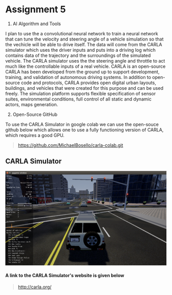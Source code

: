 # Assignment 5

1. AI Algorithm and Tools

I plan to use the a convolutional neural network to train a neural network that can tune the velocity and steering angle
of a vehicle simulation so that the vechicle will be able to drive itself. The data will come from the CARLA simulator which
uses the driver inputs and puts into a driving log which contains data of the trajectory and the surroundings of the simulated
vehicle. The CARLA simulator uses the the steering angle and throttle to act much like the controllable inputs of a real vehicle.
CARLA is an open-source CARLA has been developed from the ground up to support development, training, and validation of autonomous 
driving systems. In addition to open-source code and protocols, CARLA provides open digital urban layouts, buildings, and vehicles
that were created for this purpose and can be used freely. The simulation platform supports flexible specification of sensor suites,
environmental conditions, full control of all static and dynamic actors, maps generation.

2. Open-Source GitHub

To use the CARLA Simulator in google colab we can use the open-souce github below which allows one to use a fully functioning version 
of CARLA, which requires a good GPU. 

> https://github.com/MichaelBosello/carla-colab.git

## CARLA Simulator

![](CARLA_Image.png)

#### A link to the CARLA Simulator's website is given below
> http://carla.org/
